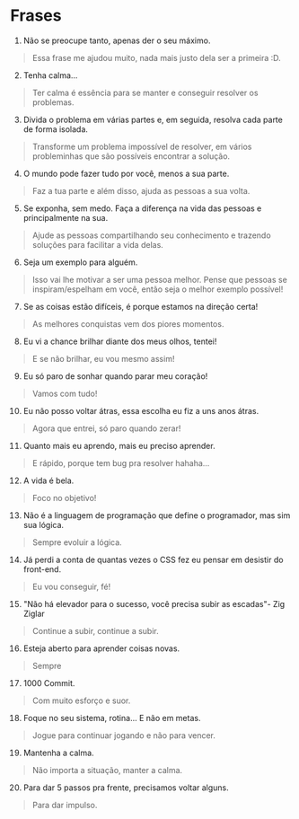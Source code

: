 # Frases

1. Não se preocupe tanto, apenas der o seu máximo. 
> Essa frase me ajudou muito, nada mais justo dela ser a primeira :D.

2. Tenha calma...
> Ter calma é essência para se manter e conseguir resolver os problemas.

3. Divida o problema em várias partes e, em seguida, resolva cada parte de forma isolada.
> Transforme um problema impossível de resolver, em vários probleminhas que são possíveis encontrar a solução.

4. O mundo pode fazer tudo por você, menos a sua parte.
> Faz a tua parte e além disso, ajuda as pessoas a sua volta.

5. Se exponha, sem medo. Faça a diferença na vida das pessoas e principalmente na sua.
>  Ajude as pessoas compartilhando seu conhecimento e trazendo soluções para facilitar a vida delas.

6. Seja um exemplo para alguém.
> Isso vai lhe motivar a ser uma pessoa melhor. Pense que pessoas se inspiram/espelham em você, então seja o melhor exemplo possível!

7. Se as coisas estão difíceis, é porque estamos na direção certa!
> As melhores conquistas vem dos piores momentos.

8. Eu vi a chance brilhar diante dos meus olhos, tentei!
> E se não brilhar, eu vou mesmo assim!

9. Eu só paro de sonhar quando parar meu coração!
> Vamos com tudo!

10. Eu não posso voltar átras, essa escolha eu fiz a uns anos átras.
> Agora que entrei, só paro quando zerar!

11. Quanto mais eu aprendo, mais eu preciso aprender.
> E rápido, porque tem bug pra resolver hahaha...

12. A vida é bela.
> Foco no objetivo!

13. Não é a linguagem de programação que define o programador, mas sim sua lógica.
> Sempre evoluir a lógica.

14. Já perdi a conta de quantas vezes o CSS fez eu pensar em desistir do front-end.
> Eu vou conseguir, fé!

15. "Não há elevador para o sucesso, você precisa subir as escadas"- Zig Ziglar
> Continue a subir, continue a subir.

16. Esteja aberto para aprender coisas novas.
> Sempre

17. 1000 Commit.
> Com muito esforço e suor.

18. Foque no seu sistema, rotina... E não em metas.
> Jogue para continuar jogando e não para vencer.

19. Mantenha a calma.
> Não importa a situação, manter a calma.

20. Para dar 5 passos pra frente, precisamos voltar alguns.
> Para dar impulso.
